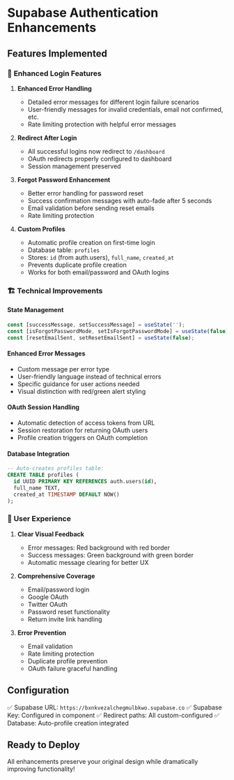 # Supabase Authentication Enhancements

## Features Implemented

### 🔐 **Enhanced Login Features**
1. **Enhanced Error Handling**
   - Detailed error messages for different login failure scenarios
   - User-friendly messages for invalid credentials, email not confirmed, etc.
   - Rate limiting protection with helpful error messages

2. **Redirect After Login**
   - All successful logins now redirect to `/dashboard`
   - OAuth redirects properly configured to dashboard
   - Session management preserved

3. **Forgot Password Enhancement**
   - Better error handling for password reset
   - Success confirmation messages with auto-fade after 5 seconds
   - Email validation before sending reset emails
   - Rate limiting protection

4. **Custom Profiles**
   - Automatic profile creation on first-time login
   - Database table: `profiles`
   - Stores: `id` (from auth.users), `full_name`, `created_at`
   - Prevents duplicate profile creation
   - Works for both email/password and OAuth logins

### 🏗️ **Technical Improvements**

#### State Management
```typescript
const [successMessage, setSuccessMessage] = useState('');
const [isForgotPasswordMode, setIsForgotPasswordMode] = useState(false);
const [resetEmailSent, setResetEmailSent] = useState(false);
```

#### Enhanced Error Messages
- Custom message per error type 
- User-friendly language instead of technical errors
- Specific guidance for user actions needed
- Visual distinction with red/green alert styling

#### OAuth Session Handling  
- Automatic detection of access tokens from URL
- Session restoration for returning OAuth users
- Profile creation triggers on OAuth completion

#### Database Integration
```sql
-- Auto-creates profiles table:
CREATE TABLE profiles (
  id UUID PRIMARY KEY REFERENCES auth.users(id),
  full_name TEXT,
  created_at TIMESTAMP DEFAULT NOW()
);
```

### 🎯 **User Experience**

1. **Clear Visual Feedback**
   - Error messages: Red background with red border
   - Success messages: Green background with green border
   - Automatic message clearing for better UX

2. **Comprehensive Coverage**
   - Email/password login
   - Google OAuth
   - Twitter OAuth
   - Password reset functionality
   - Return invite link handling

3. **Error Prevention**
   - Email validation
   - Rate limiting protection
   - Duplicate profile prevention
   - OAuth failure graceful handling

## Configuration

✅ Supabase URL: `https://bxnkvezalchegmulbkwo.supabase.co`
✅ Supabase Key: Configured in component
✅ Redirect paths: All custom-configured
✅ Database: Auto-profile creation integrated

## Ready to Deploy

All enhancements preserve your original design while dramatically improving functionality!
